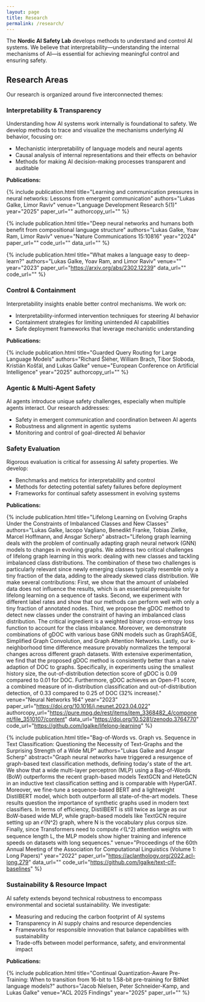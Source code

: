 ```yaml
---
layout: page
title: Research
permalink: /research/
---
```


The **Nordic AI Safety Lab** develops methods to understand and control AI systems. We believe that interpretability—understanding the internal mechanisms of AI—is essential for achieving meaningful control and ensuring safety.

## Research Areas

Our research is organized around five interconnected themes:

### Interpretability & Transparency

Understanding how AI systems work internally is foundational to safety. We develop methods to trace and visualize the mechanisms underlying AI behavior, focusing on:
- Mechanistic interpretability of language models and neural agents
- Causal analysis of internal representations and their effects on behavior
- Methods for making AI decision-making processes transparent and auditable

**Publications:**

{% include publication.html
    title="Learning and communication pressures in neural networks: Lessons from emergent communication"
    authors="Lukas Galke, Limor Raviv"
    venue="Language Development Research 5(1)"
    year="2025"
    paper_url=""
    authorcopy_url=""
%}

{% include publication.html
    title="Deep neural networks and humans both benefit from compositional language structure"
    authors="Lukas Galke, Yoav Ram, Limor Raviv"
    venue="Nature Communications 15:10816"
    year="2024"
    paper_url=""
    code_url=""
    data_url=""
%}

{% include publication.html
    title="What makes a language easy to deep-learn?"
    authors="Lukas Galke, Yoav Ram, and Limor Raviv"
    venue=""
    year="2023"
    paper_url="https://arxiv.org/abs/2302.12239"
    data_url=""
    code_url=""
%}

### Control & Containment

Interpretability insights enable better control mechanisms. We work on:
- Interpretability-informed intervention techniques for steering AI behavior
- Containment strategies for limiting unintended AI capabilities
- Safe deployment frameworks that leverage mechanistic understanding

**Publications:**

{% include publication.html
    title="Guarded Query Routing for Large Language Models"
    authors="Richard Šléher, William Brach, Tibor Sloboda, Kristián Košťál, and Lukas Galke"
    venue="European Conference on Artificial Intelligence"
    year="2025"
    authorcopy_url=""
%}

### Agentic & Multi-Agent Safety

AI agents introduce unique safety challenges, especially when multiple agents interact. Our research addresses:
- Safety in emergent communication and coordination between AI agents
- Robustness and alignment in agentic systems
- Monitoring and control of goal-directed AI behavior

### Safety Evaluation

Rigorous evaluation is critical for assessing AI safety properties. We develop:

- Benchmarks and metrics for interpretability and control
- Methods for detecting potential safety failures before deployment
- Frameworks for continual safety assessment in evolving systems

**Publications:**

{% include publication.html
    title="Lifelong Learning on Evolving Graphs Under the Constraints of Imbalanced Classes and New Classes"
    authors="Lukas Galke, Iacopo Vagliano, Benedikt Franke, Tobias Zielke, Marcel Hoffmann, and Ansgar Scherp"
    abstract="Lifelong graph learning deals with the problem of continually adapting graph neural network (GNN) models to changes in evolving graphs. We address two critical challenges of lifelong graph learning in this work: dealing with new classes and tackling imbalanced class distributions. The combination of these two challenges is particularly relevant since newly emerging classes typically resemble only a tiny fraction of the data, adding to the already skewed class distribution. We make several contributions: First, we show that the amount of unlabeled data does not influence the results, which is an essential prerequisite for lifelong learning on a sequence of tasks. Second, we experiment with different label rates and show that our methods can perform well with only a tiny fraction of annotated nodes. Third, we propose the gDOC method to detect new classes under the constraint of having an imbalanced class distribution. The critical ingredient is a weighted binary cross-entropy loss function to account for the class imbalance. Moreover, we demonstrate combinations of gDOC with various base GNN models such as GraphSAGE, Simplified Graph Convolution, and Graph Attention Networks. Lastly, our k-neighborhood time difference measure provably normalizes the temporal changes across different graph datasets. With extensive experimentation, we find that the proposed gDOC method is consistently better than a naive adaption of DOC to graphs. Specifically, in experiments using the smallest history size, the out-of-distribution detection score of gDOC is 0.09 compared to 0.01 for DOC. Furthermore, gDOC achieves an Open-F1 score, a combined measure of in-distribution classification and out-of-distribution detection, of 0.33 compared to 0.25 of DOC (32% increase)."
    venue="Neural Networks 164"
    year="2023"
    paper_url="https://doi.org/10.1016/j.neunet.2023.04.022"
    authorcopy_url="https://pure.mpg.de/rest/items/item_3368482_4/component/file_3510107/content"
    data_url="https://doi.org/10.5281/zenodo.3764770"
    code_url="https://github.com/lgalke/lifelong-learning"
%}

{% include publication.html
    title="Bag-of-Words vs. Graph vs. Sequence in Text Classification: Questioning the Necessity of Text-Graphs and the Surprising Strength of a Wide MLP"
    authors="Lukas Galke and Ansgar Scherp"
    abstract="Graph neural networks have triggered a resurgence of graph-based text classification methods, defining today's state of the art. We show that a wide multi-layer perceptron (MLP) using a Bag-of-Words (BoW) outperforms the recent graph-based models TextGCN and HeteGCN in an inductive text classification setting and is comparable with HyperGAT. Moreover, we fine-tune a sequence-based BERT and a lightweight DistilBERT model, which both outperform all state-of-the-art models. These results question the importance of synthetic graphs used in modern text classifiers. In terms of efficiency, DistilBERT is still twice as large as our BoW-based wide MLP, while graph-based models like TextGCN require setting up an 𝒪(N^2) graph, where N is the vocabulary plus corpus size. Finally, since Transformers need to compute 𝒪(L^2) attention weights with sequence length L, the MLP models show higher training and inference speeds on datasets with long sequences."
    venue="Proceedings of the 60th Annual Meeting of the Association for Computational Linguistics (Volume 1: Long Papers)"
    year="2022"
    paper_url="https://aclanthology.org/2022.acl-long.279"
    data_url=""
    code_url="https://github.com/lgalke/text-clf-baselines"
%}

### Sustainability & Resource Impact

AI safety extends beyond technical robustness to encompass environmental and societal sustainability. We investigate:

- Measuring and reducing the carbon footprint of AI systems
- Transparency in AI supply chains and resource dependencies
- Frameworks for responsible innovation that balance capabilities with sustainability
- Trade-offs between model performance, safety, and environmental impact

**Publications:**

{% include publication.html
    title="Continual Quantization-Aware Pre-Training: When to transition from 16-bit to 1.58-bit pre-training for BitNet language models?"
    authors="Jacob Nielsen, Peter Schneider-Kamp, and Lukas Galke"
    venue="ACL 2025 Findings"
    year="2025"
    paper_url=""
%}

